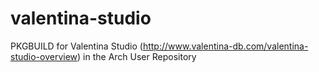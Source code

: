 valentina-studio
================

PKGBUILD for Valentina Studio (http://www.valentina-db.com/valentina-studio-overview) in the Arch User Repository
